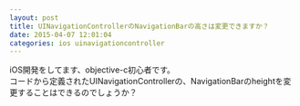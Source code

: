 ```yaml
---
layout: post
title: UINavigationControllerのNavigationBarの高さは変更できますか？
date: 2015-04-07 12:01:04
categories: ios uinavigationcontroller
---
```

<!-- {% raw %} -->
<p>iOS開発をしてます、objective-c初心者です。<br>
コードから定義されたUINavigationControllerの、NavigationBarのheightを変更することはできるのでしょうか？</p>
<!-- {% endraw %} -->

